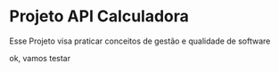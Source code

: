 # Projeto API Calculadora

Esse Projeto visa praticar conceitos de gestão e qualidade de software

ok, vamos testar